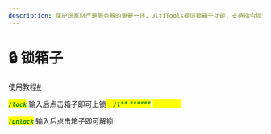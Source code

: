 ```yaml
---
description: 保护玩家财产是服务器的重要一环，UltiTools提供锁箱子功能，支持指令锁定，指令解锁，并且能和朋友共享一个箱子，保证物品安全
---
```


# 🔒 锁箱子

使用教程[#](https://doc.ultitools.ultikits.com/function/suo-xiang-zi.html#%E4%BD%BF%E7%94%A8%E6%95%99%E7%A8%8B)

_<mark style="color:green;">**`/lock`**</mark>_ 输入后点击箱子即可上锁<mark style="color:yellow;">（</mark>_<mark style="color:green;">**`/l`**</mark><mark style="color:green;">** **</mark><mark style="color:green;">****</mark>_ <mark style="color:yellow;">也可以）</mark>

_<mark style="color:green;">**`/unlock`**</mark>_ 输入后点击箱子即可解锁
